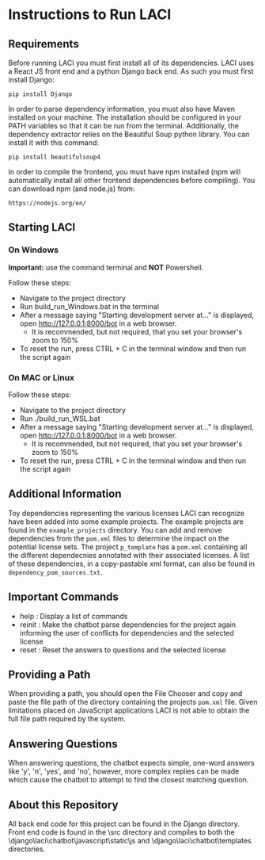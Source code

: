 # Instructions to Run LACI

## Requirements

Before running LACI you must first install all of its dependencies.  LACI uses a React JS front end and a python Django back end.  As such you must first install Django:

`pip install Django`

In order to parse dependency information, you must also have Maven installed on your machine.  The installation should be configured in your PATH variables so that it can be run from the terminal.  Additionally, the dependency extractor relies on the Beautiful Soup python library.  You can install it with this command:

`pip install beautifulsoup4`

In order to compile the frontend, you must have npm installed (npm will automatically install all other frontend dependencies before compiling). You can download npm (and node.js) from: 

`https://nodejs.org/en/`


## Starting LACI

### On Windows

**Important:** use the command terminal and **NOT** Powershell.

Follow these steps:
- Navigate to the project directory
- Run build_run_Windows.bat in the terminal 
- After a message saying "Starting development server at..." is displayed, open http://127.0.0.1:8000/bot in a web browser.
	- It is recommended, but not required, that you set your browser's zoom to 150%
- To reset the run, press CTRL + C in the terminal window and then run the script again

### On MAC or Linux

Follow these steps:
- Navigate to the project directory
- Run ./build_run_WSL.bat 
- After a message saying "Starting development server at..." is displayed, open http://127.0.0.1:8000/bot in a web browser.
	- It is recommended, but not required, that you set your browser's zoom to 150%
- To reset the run, press CTRL + C in the terminal window and then run the script again

## Additional Information

Toy dependencies representing the various licenses LACI can recognize have been added into some example projects.  The example projects are found in the `example_projects` directory.  You can add and remove dependencies from the `pom.xml` files to determine the impact on the potential license sets.  The project `p_template` has a `pom.xml` containing all the different dependecnies annotated with their associated licenses.  A list of these dependencies, in a copy-pastable xml format, can also be found in `dependency_pom_sources.txt`.

## Important Commands
- help : Display a list of commands
- reinit : Make the chatbot parse dependencies for the project again informing the user of conflicts for dependencies and the selected license
- reset : Reset the answers to questions and the selected license

## Providing a Path
When providing a path, you should open the File Chooser and copy and paste the file path of the directory containing the projects `pom.xml` file.  Given limitations placed on JavaScript applications LACI is not able to obtain the full file path required by the system.

## Answering Questions
When answering questions, the chatbot expects simple, one-word answers like 'y', 'n', 'yes', and 'no', however, more complex replies can be made which cause the chatbot to attempt to find the closest matching question. 

## About this Repository
All back end code for this project can be found in the Django directory.  
Front end code is found in the \src directory and compiles to both the \django\laci\chatbot\javascript\static\js and \django\laci\chatbot\templates directories.




